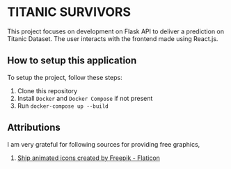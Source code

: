 # TITANIC SURVIVORS

This project focuses on development on Flask API to deliver a prediction on Titanic Dataset. The user interacts with the frontend made using React.js.

## How to setup this application

To setup the project, follow these steps:
1. Clone this repository
2. Install `Docker` and `Docker Compose` if not present
3. Run `docker-compose up --build`

## Attributions

I am very grateful for following sources for providing free graphics,
1. <a href="https://www.flaticon.com/free-animated-icons/ship" title="ship animated icons">Ship animated icons created by Freepik - Flaticon</a>